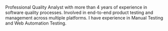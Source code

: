 Professional Quality Analyst with more than 4 years of experience in software quality processes.
Involved in end-to-end product testing and management across multiple platforms.
I have experience in Manual Testing and Web Automation Testing.
<!---
nikhil4u43/nikhil4u43 is a ✨ special ✨ repository because its `README.md` (this file) appears on your GitHub profile.
You can click the Preview link to take a look at your changes.
--->
